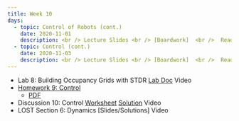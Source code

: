 ```yaml
---
title: Week 10
days:
  - topic: Control of Robots (cont.)
    date: 2020-11-01
    description: <br /> Lecture Slides <br /> [Boardwork]  <br />  Reading
  - topic: Control (cont.)
    date: 2020-11-03
    description: <br /> Lecture Slides <br /> [Boardwork]  <br />  Reading
---
```


- Lab 8: Building Occupancy Grids with STDR [Lab Doc](../assets/labs/lab8.pdf) Video
- [Homework 9: Control](../assets/hw/hw9.zip) 
  - [PDF](../assets/hw/hw9_assignment.pdf)
- Discussion 10: Control [Worksheet](../assets/discussions/D10_Control.pdf) [Solution](../assets/discussions/D10_Control_soln.pdf) Video
- LOST Section 6: Dynamics [Slides/Solutions] Video



